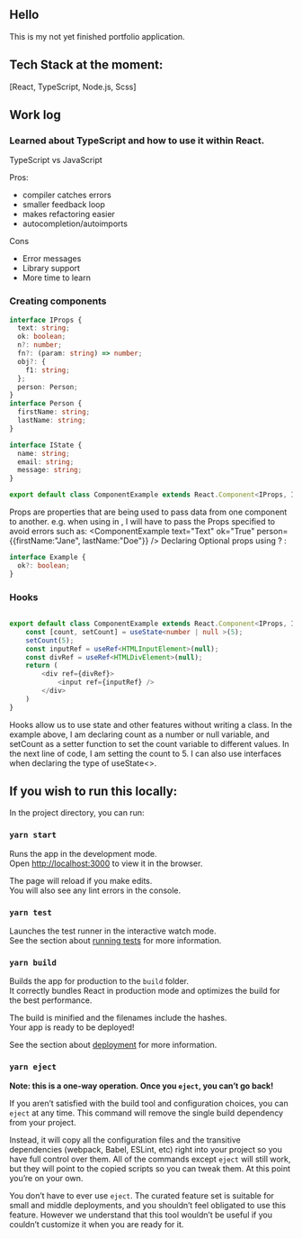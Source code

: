 ## Hello

This is my not yet finished portfolio application.

## Tech Stack at the moment:

[React, TypeScript, Node.js, Scss]

## Work log

### Learned about TypeScript and how to use it within React.

TypeScript vs JavaScript

Pros:

- compiler catches errors
- smaller feedback loop
- makes refactoring easier
- autocompletion/autoimports

Cons

- Error messages
- Library support
- More time to learn

### Creating components

```typescript
interface IProps {
  text: string;
  ok: boolean;
  n?: number;
  fn?: (param: string) => number;
  obj?: {
    f1: string;
  };
  person: Person;
}
interface Person {
  firstName: string;
  lastName: string;
}

interface IState {
  name: string;
  email: string;
  message: string;
}

export default class ComponentExample extends React.Component<IProps, IState> {}
```

Props are properties that are being used to pass data from one component to another. e.g. when using <ComponentExample /> in <App>, I will have to pass the Props specified to avoid errors such as: <ComponentExample text="Text" ok="True" person={{firstName:"Jane", lastName:"Doe"}} />
Declaring Optional props using ? :

```typescript
interface Example {
  ok?: boolean;
}
```

### Hooks

```typescript

export default class ComponentExample extends React.Component<IProps, IState> {
    const [count, setCount] = useState<number | null >(5);
    setCount(5);
    const inputRef = useRef<HTMLInputElement>(null);
    const divRef = useRef<HTMLDivElement>(null);
    return (
        <div ref={divRef}>
            <input ref={inputRef} />
        </div>
    )
}

```

Hooks allow us to use state and other features without writing a class.
In the example above, I am declaring count as a number or null variable, and setCount as a setter function to set the count variable to different values. In the next line of code, I am setting the count to 5. I can also use interfaces when declaring the type of useState<>.

## If you wish to run this locally:

In the project directory, you can run:

### `yarn start`

Runs the app in the development mode.\
Open [http://localhost:3000](http://localhost:3000) to view it in the browser.

The page will reload if you make edits.\
You will also see any lint errors in the console.

### `yarn test`

Launches the test runner in the interactive watch mode.\
See the section about [running tests](https://facebook.github.io/create-react-app/docs/running-tests) for more information.

### `yarn build`

Builds the app for production to the `build` folder.\
It correctly bundles React in production mode and optimizes the build for the best performance.

The build is minified and the filenames include the hashes.\
Your app is ready to be deployed!

See the section about [deployment](https://facebook.github.io/create-react-app/docs/deployment) for more information.

### `yarn eject`

**Note: this is a one-way operation. Once you `eject`, you can’t go back!**

If you aren’t satisfied with the build tool and configuration choices, you can `eject` at any time. This command will remove the single build dependency from your project.

Instead, it will copy all the configuration files and the transitive dependencies (webpack, Babel, ESLint, etc) right into your project so you have full control over them. All of the commands except `eject` will still work, but they will point to the copied scripts so you can tweak them. At this point you’re on your own.

You don’t have to ever use `eject`. The curated feature set is suitable for small and middle deployments, and you shouldn’t feel obligated to use this feature. However we understand that this tool wouldn’t be useful if you couldn’t customize it when you are ready for it.

```

```
